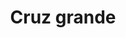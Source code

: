 ---
title: Cruz grande
date: 
draft: false

# descripcion
description : Cruz grande

materials: Plata 925

color: Plateado

dimensions: 3cm x 4,5cm

code: 02-14-0191

type: "Dijes"

categories: []

price: $1.870,00

# Images
# first image will be shown in the product page
images:
  # - image: "images/path_to_image"
  # La ubicacion de las imagenes es imagenes/Dijes/Dijes.Plata/02-14-0191-cruz-grande
  - image: "./images/dijes/plata/02-14-0191-cruz-grande.JPG"
---